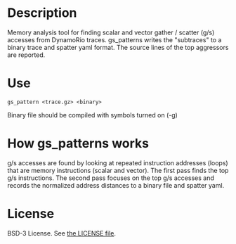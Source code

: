 # Description

Memory analysis tool for finding scalar and vector gather / scatter (g/s) accesses from DynamoRio traces. gs_patterns writes the "subtraces" to a binary trace and spatter yaml format. The source lines of the top aggressors are reported. 

# Use
```
gs_pattern <trace.gz> <binary>
```
Binary file should be compiled with symbols turned on (-g)

# How gs_patterns works
g/s accesses are found by looking at repeated instruction addresses (loops) that are memory instructions (scalar and vector). The first pass finds the top g/s instructions. The second pass focuses on the top g/s accesses and records the normalized address distances to a binary file and spatter yaml.

# License
BSD-3 License. See [the LICENSE file](https://github.com/lanl/gs_patterns/blob/main/LICENSE).
  

